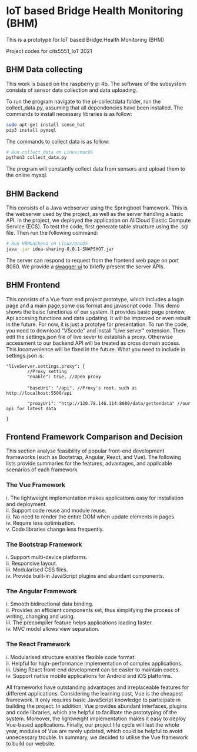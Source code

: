 # IoT based Bridge Health Monitoring (BHM)

This is a prototype for IoT based Bridge Health Monitoring (BHM)

Project codes for cits5551_IoT 2021

## BHM Data collecting
This work is based on the raspberry pi 4b. The software of the subsystem consists of sensor data collection and data uploading.

To run the program navigate to the pi-collectdata folder, run the collect_data.py, assuming that all dependencies have been installed. The commands to install necessary libraries is as follow:

```bash
sudo apt-get install sense_hat
pip3 install pymsql
```
The commands to collect data is as follow:
```bash
# Run collect_data on Linux/macOS
python3 collect_data.py
```
The program will constantly collect data from sensors and upload them to the online mysql.

## BHM Backend
This consists of a Java webserver using the Springboot  framework. This is the webserver used by the project, as well as the server handling a basic API. In the project, we deployed the application on AliCloud Elastic Compute Service (ECS).
To test the code, first generate table structure using the .sql file. Then run the following command:
```bash
# Run HBMbackend on Linux/macOS
java -jar idea-sharing-0.0.1-SNAPSHOT.jar
```
The server can respond to request from the frontend web page on port 8080. We provide a [swagger ui](http://120.78.146.114:8080/swagger-ui.html#) to briefly present the server APIs.

## BHM Frontend
This consists of a Vue front end project prototype, which includes a login page and a main page,some css format and javascript code. This demo shows the baisc functionas of our system. It provides basic page preview, Api accesing functions and data updating. It will be improved or even rebuilt in the future. For now, it is just a prototye for presentation.
To run the code, you need to download "VScode" and install "Live server" extension. Then edit the settings.json file of live sever to establish a proxy. Otherwise accessment to our backend API will be treated as cross domain access. This inconvenience will be fixed in the future.
What you need to include in settings.json is:

```
"liveServer.settings.proxy": {  
        //Proxy setting
        "enable": true, //Open proxy

        "baseUri": "/api", //Proxy's root，such as http://localhost:5500/api

        "proxyUri": "http://120.78.146.114:8080/data/gettendata" //our api for latest data

}
```
## Frontend Framework Comparison and Decision
This section analyse feasibility of popular front-end development frameworks (such as Bootstrap, Angular, React, and Vue). The following lists provide summaries for the features, advantages, and applicable scenarios of each framework.

### The Vue Framework
i.   The lightweight implementation makes applications easy for installation and deployment.  
ii.  Support code reuse and module reuse.  
iii. No need to render the entire DOM when update elements in pages.  
iv.  Require less optimisation.  
v.   Code libraries change less frequently.  

### The Bootstrap Framework
i.   Support multi-device platforms.  
ii.  Responsive layout.  
iii. Modularised CSS files.  
iv.  Provide built-in JavaScript plugins and abundant components.  

### The Angular Framework
i.   Smooth bidirectional data binding.  
ii.  Provides an efficient components set, thus simplifying the process of writing, changing and using.  
iii. The precompiler feature helps applications loading faster.  
iv.  MVC model allows view separation.  

### The React Framework
i.   Modularised structure enables flexible code format.  
ii.  Helpful for high-performance implementation of complex applications.  
iii. Using React front-end development can be easier to maintain codes.  
iv.  Support native mobile applications for Android and iOS platforms.  

All frameworks have outstanding advantages and irreplaceable features for different applications. Considering the learning cost, Vue is the cheapest framework. It only requires basic JavaScript knowledge to participate in building the project. In addition, Vue provides abundant interfaces, plugins and code libraries, which are helpful to facilitate the prototyping of the system. Moreover, the lightweight implementation makes it easy to deploy Vue-based applications. Finally, our project life cycle will last the whole year, modules of Vue are rarely updated, which could be helpful to avoid unnecessary trouble. In summary, we decided to utilise the Vue framework to build our website.
